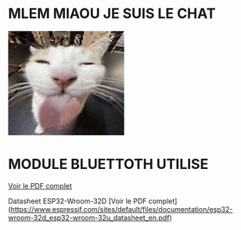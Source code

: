 # MLEM MIAOU JE SUIS LE CHAT

![Image Locale](./images.jpeg)



# MODULE BLUETTOTH UTILISE
[Voir le PDF complet](https://www.micros.com.pl/mediaserver/RF_2611011024000_0002.pdf)

 Datasheet ESP32-Wroom-32D
 [Voir le PDF complet]
(https://www.espressif.com/sites/default/files/documentation/esp32-wroom-32d_esp32-wroom-32u_datasheet_en.pdf)
